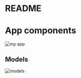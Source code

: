 # README

# App components
![my app](https://i.imgur.com/zLmGdzo.png)

## Models
![models](https://i.imgur.com/nZ1zDVY.png)
